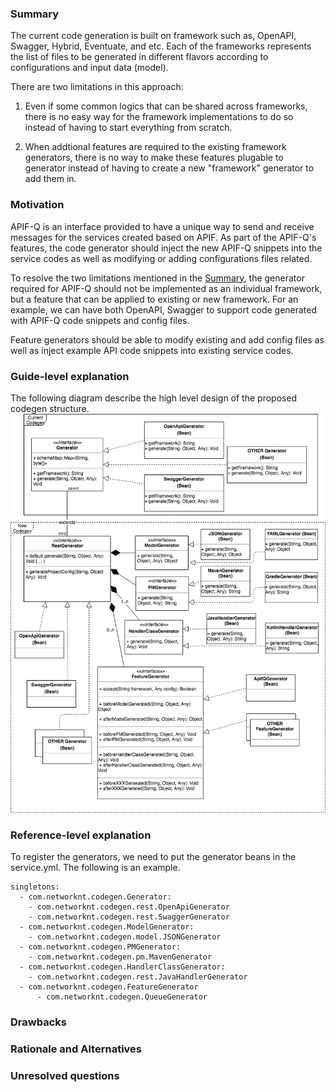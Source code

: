 ### Summary

The current code generation is built on framework such as, OpenAPI, Swagger, Hybrid, Eventuate, and etc. Each of the frameworks represents the list of files to be generated in different flavors according to configurations and input data (model).

There are two limitations in this approach:

1. Even if some common logics that can be shared across frameworks, there is no easy way for the framework implementations to do so instead of having to start everything from scratch.

2. When addtional features are required to the existing framework generators, there is no way to make these features plugable to generator instead of having to create a new "framework" generator to add them in.

### Motivation

APIF-Q is an interface provided to have a unique way to send and receive messages for the services created based on APIF.
As part of the APIF-Q's features, the code generator should inject the new APIF-Q snippets into the service codes as well as modifying or adding configurations files related.

To resolve the two limitations mentioned in the [Summary](#Summary), the generator required for APIF-Q should not be implemented as an individual framework, but a feature that can be applied to existing or new framework.
For an example, we can have both OpenAPI, Swagger to support code generated with APIF-Q code snippets and config files.

Feature generators should be able to modify existing and add config files as well as inject example API code snippets into existing service codes.

### Guide-level explanation

The following diagram describe the high level design of the proposed codegen structure.
![light-codegen.png](light-codegen.png)

### Reference-level explanation
To register the generators, we need to put the generator beans in the service.yml. The following is an example.

```$xslt
singletons:
  - com.networknt.codegen.Generator:
    - com.networknt.codegen.rest.OpenApiGenerator
    - com.networknt.codegen.rest.SwaggerGenerator
  - com.networknt.codegen.ModelGenerator:
    - com.networknt.codegen.model.JSONGenerator
  - com.networknt.codegen.PMGenerator:
    - com.networknt.codegen.pm.MavenGenerator
  - com.networknt.codegen.HandlerClassGenerator:
    - com.networknt.codegen.rest.JavaHandlerGenerator
  - com.networknt.codegen.FeatureGenerator
      - com.networknt.codegen.QueueGenerator        
```

### Drawbacks


### Rationale and Alternatives


### Unresolved questions
